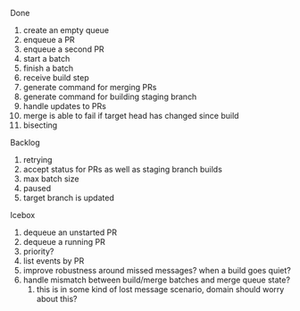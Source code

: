 Done
1.  create an empty queue
1.  enqueue a PR
1.  enqueue a second PR
1.  start a batch
1.  finish a batch
1.  receive build step
1.  generate command for merging PRs
1.  generate command for building staging branch
1.  handle updates to PRs
1.  merge is able to fail if target head has changed since build
1.  bisecting

Backlog
1.  retrying
1.  accept status for PRs as well as staging branch builds
1.  max batch size
1.  paused
1.  target branch is updated

Icebox
1.  dequeue an unstarted PR
1.  dequeue a running PR
1.  priority?
1.  list events by PR
1.  improve robustness around missed messages? when a build goes quiet?
1.  handle mismatch between build/merge batches and merge queue state?
    1. this is in some kind of lost message scenario, domain should worry about this?